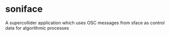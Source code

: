 # soniface
A supercollider application which uses OSC messages from sface as control data for algorithmic processes
